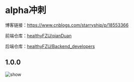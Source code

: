 # alpha冲刺

博客链接：https://www.cnblogs.com/starryship/p/18553366

前端仓库：[healthyFZU/qianDuan](https://github.com/healthyFZU/qianDuan)

后端仓库：[healthyFZU/Backend_developers](https://github.com/healthyFZU/Backend_developers)

## 1.0.0


<p><img align="center" src="image/show.gif" alt="show" /></p>
